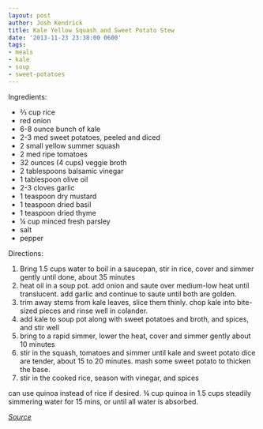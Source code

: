 ```yaml
---
layout: post
author: Josh Kendrick
title: Kale Yellow Squash and Sweet Potato Stew
date: '2013-11-23 23:38:00 0600'
tags:
- meals
- kale
- soup
- sweet-potatoes
---
```


Ingredients:
* ⅔ cup rice
* red onion
* 6-8 ounce bunch of kale
* 2-3 med sweet potatoes, peeled and diced
* 2 small yellow summer squash
* 2 med ripe tomatoes
* 32 ounces (4 cups) veggie broth
* 2 tablespoons balsamic vinegar
* 1 tablespoon olive oil
* 2-3 cloves garlic
* 1 teaspoon dry mustard
* 1 teaspoon dried basil
* 1 teaspoon dried thyme
* ¼ cup minced fresh parsley
* salt
* pepper

Directions:
1. Bring 1.5 cups water to boil in a saucepan, stir in rice, cover and simmer gently until done, about 35 minutes
2. heat oil in a soup pot. add onion and saute over medium-low heat until translucent. add garlic and continue to saute until both are golden.
3. trim away stems from kale leaves, slice them thinly. chop kale into bite-sized pieces and rinse well in colander.
4. add kale to soup pot along with sweet potatoes and broth, and spices, and stir well
5. bring to a rapid simmer, lower the heat, cover and simmer gently about 10 minutes
6. stir in the squash, tomatoes and simmer until kale and sweet potato dice are tender, about 15 to 20 minutes. mash some sweet potato to thicken the base.
7. stir in the cooked rice, season with vinegar, and spices

can use quinoa instead of rice if desired. ¾ cup quinoa in 1.5 cups steadily simmering water for 15 mins, or until all water is absorbed.

*[Source](http://www.vegkitchen.com/recipes/vegetables-all-year-round/sweet-potatoes/kale-yellow-squash-and-sweet-potato-stew/)*